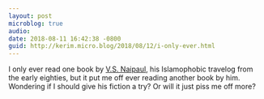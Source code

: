 ```yaml
---
layout: post
microblog: true
audio: 
date: 2018-08-11 16:42:38 -0800
guid: http://kerim.micro.blog/2018/08/12/i-only-ever.html
---
```

I only ever read one book by [V.S. Naipaul](https://www.nytimes.com/2018/08/11/obituaries/vs-naipaul-dead-author-nobel-prize.html), his Islamophobic travelog from the early eighties, but it put me off ever reading another book by him. Wondering if I should give his fiction a try? Or will it just piss me off more?
